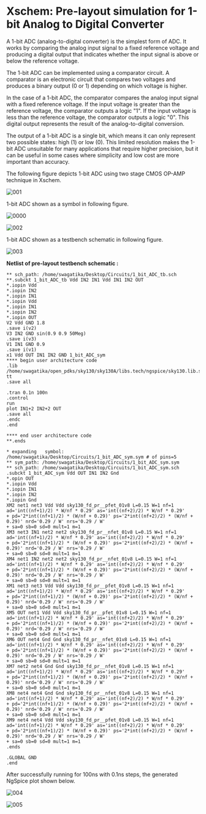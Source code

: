# Xschem: Pre-layout simulation for 1-bit Analog to Digital Converter
A 1-bit ADC (analog-to-digital converter) is the simplest form of ADC. It works by comparing the analog input signal to a fixed reference voltage and producing a digital output that indicates whether the input signal is above or below the reference voltage.

The 1-bit ADC can be implemented using a comparator circuit. A comparator is an electronic circuit that compares two voltages and produces a binary output (0 or 1) depending on which voltage is higher.

In the case of a 1-bit ADC, the comparator compares the analog input signal with a fixed reference voltage. If the input voltage is greater than the reference voltage, the comparator outputs a logic "1". If the input voltage is less than the reference voltage, the comparator outputs a logic "0". This digital output represents the result of the analog-to-digital conversion.

The output of a 1-bit ADC is a single bit, which means it can only represent two possible states: high (1) or low (0). This limited resolution makes the 1-bit ADC unsuitable for many applications that require higher precision, but it can be useful in some cases where simplicity and low cost are more important than accuracy.

The following figure depicts 1-bit ADC using two stage CMOS OP-AMP technique in Xschem.

![001](https://user-images.githubusercontent.com/114692581/224245132-132912be-13cb-4354-9d6f-6f6f3bde3948.PNG)

1-bit ADC shown as a symbol in following figure.

![0000](https://user-images.githubusercontent.com/114692581/224245329-8bff0b3c-def3-487f-ad94-ac033ec75124.PNG)

![002](https://user-images.githubusercontent.com/114692581/224245493-b0969872-6a86-497b-a90d-f68db814d587.PNG)

1-bit ADC shown as a testbench schematic in following figure.

![003](https://user-images.githubusercontent.com/114692581/224246007-669653ba-a9fb-43d2-a3ee-e094f4d9cf9a.PNG)

**Netlist of pre-layout testbench schematic :**
```
** sch_path: /home/swagatika/Desktop/Circuits/1_bit_ADC_tb.sch
**.subckt 1_bit_ADC_tb Vdd IN2 IN1 Vdd IN1 IN2 OUT
*.iopin Vdd
*.iopin IN2
*.iopin IN1
*.iopin Vdd
*.iopin IN1
*.iopin IN2
*.iopin OUT
V2 Vdd GND 1.8
.save i(v2)
V3 IN2 GND sin(0.9 0.9 50Meg)
.save i(v3)
V1 IN1 GND 0.9
.save i(v1)
x1 Vdd OUT IN1 IN2 GND 1_bit_ADC_sym
**** begin user architecture code
.lib /home/swagatika/open_pdks/sky130/sky130A/libs.tech/ngspice/sky130.lib.spice tt
.save all

.tran 0.1n 100n
.control
run
plot IN1+2 IN2+2 OUT
.save all
.endc
.end

**** end user architecture code
**.ends

* expanding   symbol:  /home/swagatika/Desktop/Circuits/1_bit_ADC_sym.sym # of pins=5
** sym_path: /home/swagatika/Desktop/Circuits/1_bit_ADC_sym.sym
** sch_path: /home/swagatika/Desktop/Circuits/1_bit_ADC_sym.sch
.subckt 1_bit_ADC_sym Vdd OUT IN1 IN2 Gnd
*.opin OUT
*.iopin Vdd
*.iopin IN1
*.iopin IN2
*.iopin Gnd
XM2 net1 net3 Vdd Vdd sky130_fd_pr__pfet_01v8 L=0.15 W=1 nf=1 ad='int((nf+1)/2) * W/nf * 0.29' as='int((nf+2)/2) * W/nf * 0.29'
+ pd='2*int((nf+1)/2) * (W/nf + 0.29)' ps='2*int((nf+2)/2) * (W/nf + 0.29)' nrd='0.29 / W' nrs='0.29 / W'
+ sa=0 sb=0 sd=0 mult=1 m=1
XM3 net3 IN1 net2 net2 sky130_fd_pr__nfet_01v8 L=0.15 W=1 nf=1 ad='int((nf+1)/2) * W/nf * 0.29' as='int((nf+2)/2) * W/nf * 0.29'
+ pd='2*int((nf+1)/2) * (W/nf + 0.29)' ps='2*int((nf+2)/2) * (W/nf + 0.29)' nrd='0.29 / W' nrs='0.29 / W'
+ sa=0 sb=0 sd=0 mult=1 m=1
XM4 net1 IN2 net2 net2 sky130_fd_pr__nfet_01v8 L=0.15 W=1 nf=1 ad='int((nf+1)/2) * W/nf * 0.29' as='int((nf+2)/2) * W/nf * 0.29'
+ pd='2*int((nf+1)/2) * (W/nf + 0.29)' ps='2*int((nf+2)/2) * (W/nf + 0.29)' nrd='0.29 / W' nrs='0.29 / W'
+ sa=0 sb=0 sd=0 mult=1 m=1
XM1 net3 net3 Vdd Vdd sky130_fd_pr__pfet_01v8 L=0.15 W=1 nf=1 ad='int((nf+1)/2) * W/nf * 0.29' as='int((nf+2)/2) * W/nf * 0.29'
+ pd='2*int((nf+1)/2) * (W/nf + 0.29)' ps='2*int((nf+2)/2) * (W/nf + 0.29)' nrd='0.29 / W' nrs='0.29 / W'
+ sa=0 sb=0 sd=0 mult=1 m=1
XM5 OUT net1 Vdd Vdd sky130_fd_pr__pfet_01v8 L=0.15 W=1 nf=1 ad='int((nf+1)/2) * W/nf * 0.29' as='int((nf+2)/2) * W/nf * 0.29'
+ pd='2*int((nf+1)/2) * (W/nf + 0.29)' ps='2*int((nf+2)/2) * (W/nf + 0.29)' nrd='0.29 / W' nrs='0.29 / W'
+ sa=0 sb=0 sd=0 mult=1 m=1
XM6 OUT net4 Gnd Gnd sky130_fd_pr__nfet_01v8 L=0.15 W=1 nf=1 ad='int((nf+1)/2) * W/nf * 0.29' as='int((nf+2)/2) * W/nf * 0.29'
+ pd='2*int((nf+1)/2) * (W/nf + 0.29)' ps='2*int((nf+2)/2) * (W/nf + 0.29)' nrd='0.29 / W' nrs='0.29 / W'
+ sa=0 sb=0 sd=0 mult=1 m=1
XM7 net2 net4 Gnd Gnd sky130_fd_pr__nfet_01v8 L=0.15 W=1 nf=1 ad='int((nf+1)/2) * W/nf * 0.29' as='int((nf+2)/2) * W/nf * 0.29'
+ pd='2*int((nf+1)/2) * (W/nf + 0.29)' ps='2*int((nf+2)/2) * (W/nf + 0.29)' nrd='0.29 / W' nrs='0.29 / W'
+ sa=0 sb=0 sd=0 mult=1 m=1
XM8 net4 net4 Gnd Gnd sky130_fd_pr__nfet_01v8 L=0.15 W=1 nf=1 ad='int((nf+1)/2) * W/nf * 0.29' as='int((nf+2)/2) * W/nf * 0.29'
+ pd='2*int((nf+1)/2) * (W/nf + 0.29)' ps='2*int((nf+2)/2) * (W/nf + 0.29)' nrd='0.29 / W' nrs='0.29 / W'
+ sa=0 sb=0 sd=0 mult=1 m=1
XM9 net4 net4 Vdd Vdd sky130_fd_pr__pfet_01v8 L=0.15 W=1 nf=1 ad='int((nf+1)/2) * W/nf * 0.29' as='int((nf+2)/2) * W/nf * 0.29'
+ pd='2*int((nf+1)/2) * (W/nf + 0.29)' ps='2*int((nf+2)/2) * (W/nf + 0.29)' nrd='0.29 / W' nrs='0.29 / W'
+ sa=0 sb=0 sd=0 mult=1 m=1
.ends

.GLOBAL GND
.end
```
After successfully running for 100ns with 0.1ns steps, the generated NgSpice plot shown below.

![004](https://user-images.githubusercontent.com/114692581/224246755-f7be927f-7ae3-4aff-96aa-4cd6caa0bed1.PNG)

![005](https://user-images.githubusercontent.com/114692581/224246801-a437e279-2e3f-4afa-b49e-f5ce6dfaa18b.PNG)

